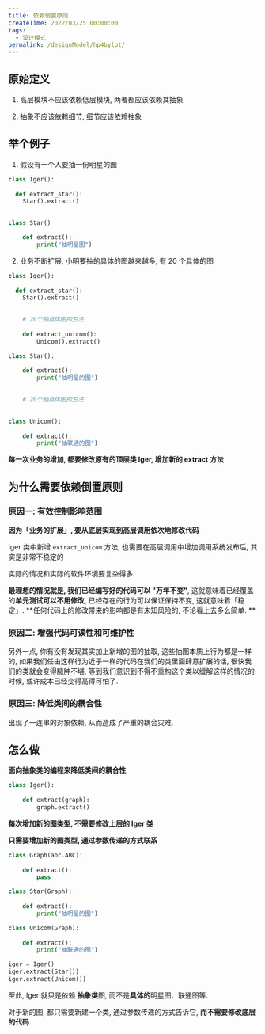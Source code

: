 ```yaml
---
title: 依赖倒置原则
createTime: 2022/03/25 00:00:00
tags:
  - 设计模式
permalink: /designModel/hp4bylot/
---
```

## 原始定义

1. 高层模块不应该依赖低层模块, 两者都应该依赖其抽象

2. 抽象不应该依赖细节, 细节应该依赖抽象

## 举个例子

1. 假设有一个人要抽一份明星的图

  ```python
  class Iger():
    
    def extract_star():
      Star().extract()
    
  ```

  ```python
  class Star()

      def extract():
          print("抽明星图")
  ```

2. 业务不断扩展, 小明要抽的具体的图越来越多, 有 20 个具体的图

  ```python
  class Iger():
    
    def extract_star():
      Star().extract()
      

      # 20个抽具体图的方法
      
      def extract_unicom():
          Unicom().extract()
  ```



  ```python
  class Star():
      
      def extract():
          print("抽明星的图")
      

      # 20个抽具体图的方法

      
  class Unicom():
      
      def extract():
          print("抽联通的图")
  ```

**每一次业务的增加, 都要修改原有的顶层类 Iger, 增加新的 extract 方法**

## 为什么需要依赖倒置原则

### 原因一: 有效控制影响范围

**因为「业务的扩展」, 要从底层实现到高层调用依次地修改代码**

Iger 类中新增 `extract_unicom` 方法, 也需要在高层调用中增加调用系统发布后, 其实是非常不稳定的

实际的情况和实际的软件环境要复杂得多. 

**最理想的情况就是, 我们已经编写好的代码可以 "万年不变"**, 这就意味着已经覆盖的**单元测试可以不用修改**, 已经存在的行为可以保证保持不变, 这就意味着「稳定」. **任何代码上的修改带来的影响都是有未知风险的, 不论看上去多么简单. **

### 原因二: 增强代码可读性和可维护性

另外一点, 你有没有发现其实加上新增的图的抽取, 这些抽图本质上行为都是一样的, 如果我们任由这样行为近乎一样的代码在我们的类里面肆意扩展的话, 很快我们的类就会变得臃肿不堪, 等到我们意识到不得不重构这个类以缓解这样的情况的时候, 或许成本已经变得高得可怕了. 

### 原因三: 降低类间的耦合性

出现了一连串的对象依赖, 从而造成了严重的耦合灾难. 

## 怎么做

**面向抽象类的编程来降低类间的耦合性**

```python
class Iger():
	
	def extract(graph):
		graph.extract()
```

**每次增加新的图类型, 不需要修改上层的 Iger 类**

**只需要增加新的图类型, 通过参数传递的方式联系**

```python
class Graph(abc.ABC):
	
	def extract():
		pass
```

```python
class Star(Graph):
	
	def extract():
		print("抽明星的图")
```

```python
class Unicom(Graph):
	
	def extract():
		print("抽联通的图")
```

```python
iger = Iger()
iger.extract(Star())
iger.extract(Unicom())
```

至此, Iger 就只是依赖 **抽象类**图, 而不是**具体的**明星图、联通图等. 

对于新的图, 都只需要新建一个类, 通过参数传递的方式告诉它, **而不需要修改底层的代码**.

